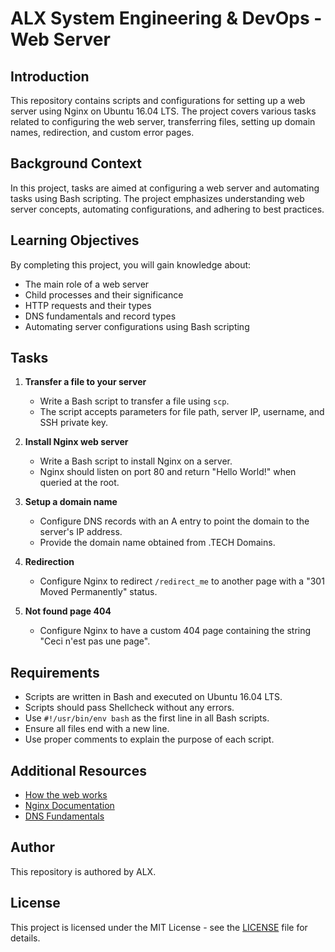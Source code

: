 # ALX System Engineering & DevOps - Web Server

## Introduction
This repository contains scripts and configurations for setting up a web server using Nginx on Ubuntu 16.04 LTS. The project covers various tasks related to configuring the web server, transferring files, setting up domain names, redirection, and custom error pages.

## Background Context
In this project, tasks are aimed at configuring a web server and automating tasks using Bash scripting. The project emphasizes understanding web server concepts, automating configurations, and adhering to best practices.

## Learning Objectives
By completing this project, you will gain knowledge about:
- The main role of a web server
- Child processes and their significance
- HTTP requests and their types
- DNS fundamentals and record types
- Automating server configurations using Bash scripting

## Tasks
1. **Transfer a file to your server**
    - Write a Bash script to transfer a file using `scp`.
    - The script accepts parameters for file path, server IP, username, and SSH private key.

2. **Install Nginx web server**
    - Write a Bash script to install Nginx on a server.
    - Nginx should listen on port 80 and return "Hello World!" when queried at the root.

3. **Setup a domain name**
    - Configure DNS records with an A entry to point the domain to the server's IP address.
    - Provide the domain name obtained from .TECH Domains.

4. **Redirection**
    - Configure Nginx to redirect `/redirect_me` to another page with a "301 Moved Permanently" status.

5. **Not found page 404**
    - Configure Nginx to have a custom 404 page containing the string "Ceci n'est pas une page".

## Requirements
- Scripts are written in Bash and executed on Ubuntu 16.04 LTS.
- Scripts should pass Shellcheck without any errors.
- Use `#!/usr/bin/env bash` as the first line in all Bash scripts.
- Ensure all files end with a new line.
- Use proper comments to explain the purpose of each script.

## Additional Resources
- [How the web works](#)
- [Nginx Documentation](#)
- [DNS Fundamentals](#)

## Author
This repository is authored by ALX.

## License
This project is licensed under the MIT License - see the [LICENSE](LICENSE) file for details.

